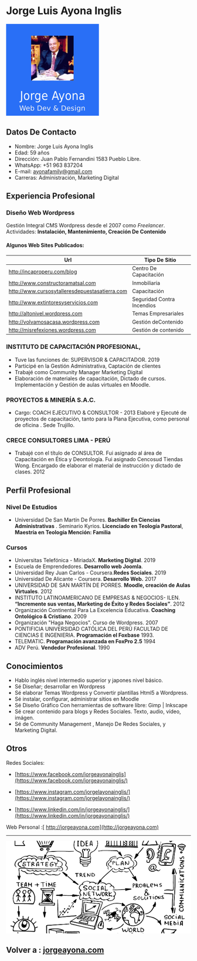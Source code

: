 
Jorge Luis Ayona Inglis
=======================

![logo2](/logo2.png)

## Datos De Contacto

- Nombre: Jorge Luis Ayona Inglis
- Edad: 59 años
- Dirección: Juan Pablo Fernandini 1583 Pueblo Libre.
- WhatsApp: +51 963 837204
- E-mail: ayonafamily@gmail.com
- Carreras: Administración, Marketing Digital

## Experiencia Profesional

### Diseño Web Wordpress

 Gestión Integral CMS Wordpress desde el 2007  como *Freelancer*. Actividades: **Instalación, Mantenimiento,  Creación De Contenido**

#### Algunos Web Sites Publicados:

| Url                                            | Tipo De Sitio              |
| ---------------------------------------------- | -------------------------- |
| http://incaproperu.com/blog                    | Centro De Capacitación     |
| http://www.constructoramatsal.com              | Inmobiliaria               |
| http://www.cursosytalleresdepuestasatierra.com | Capacitación               |
| http://www.extintoresyservicios.com            | Seguridad Contra Incendios |
| http://altonivel.wordpress.com                 | Temas Empresariales        |
| http://volvamosacasa.wordpress.com             | Gestión deContenido        |
| http://misrefexiones.wordpress.com             | Gestión de contenido       |

### INSTITUTO DE CAPACITACIÓN PROFESIONAL,

- Tuve las funciones de: SUPERVISOR & CAPACITADOR.  2019
- Participé en la Gestión Administrativa, Captación de clientes
- Trabajé como Community Manager  Marketing Digital
- Elaboración de materiales de capacitación, Dictado de cursos.  Implementación y Gestión de aulas virtuales en Moodle.

### PROYECTOS & MINERÍA S.A.C.

- Cargo: COACH EJECUTIVO & CONSULTOR - 2013
  Elaboré y Ejecuté de proyectos de capacitación, tanto para la Plana Ejecutiva, como personal de oficina . Sede Trujillo.

### CRECE CONSULTORES LIMA - PERÚ

- Trabajé con el título de CONSULTOR.  Fui asignado al área de Capacitación en Ética y Deontología. Fui asignado Cencosud Tiendas Wong. Encargado de elaborar el material de instrucción y dictado de clases. 2012

## Perfil Profesional

### Nivel De Estudios

- Universidad De San Martín De Ṕorres. **Bachiller En Ciencias Administrativas**
  . Seminario Kyrios. **Licenciado en Teología Pastoral**, **Maestría en Teología Mención: Familia**

### Cursos

- Universitas Telefónica - MiriadaX. **Marketing Digital**. 2019
- Escuela de Emprendedores. **Desarrollo web Joomla**.
- Universidad Rey Juan Carlos - Coursera.**Redes Sociales**. 2019
- Universidad De Alicante - Coursera. **Desarrollo Web.** 2017
- UNIVERSIDAD DE SAN MARTÍN DE PORRES. **Moodle, creación de Aulas Virtuales**. 2012
- INSTITUTO LATINOAMERICANO DE EMPRESAS & NEGOCIOS- ILEN. **“Incremente sus ventas, Marketing de Éxito y Redes Sociales”**. 2012
- Organización Continental Para La Excelencia Educativa. **Coaching Ontológico & Cristiano**. 2009
- Organización "Haga Negocios". Curso de Wordpress. 2007
- PONTIFICIA UNIVERSIDAD CATÓLICA DEL PERÚ FACULTAD DE CIENCIAS E INGENIERIA. **Programación el Foxbase**   1993.
- TELEMATIC. **Programación avanzada en FoxPro 2.5**  1994
- ADV  Perú. **Vendedor Profesional**. 1990

## Conocimientos

- Hablo inglés nivel intermedio superior y japones nivel básico.
- Sé Diseñar; desarrollar en Wordpress
- Sé elaborar Temas Wordpress y Convertir plantillas Html5 a Wordpress.
- Sé instalar, configurar, administrar sitios en Moodle
- Sé Diseño Gráfico Con herramientas de software libre: Gimp | Inkscape
- Sé crear contenido para blogs y Redes Sociales. Texto, audio, vídeo, imágen.
- Sé de Community Management , Manejo De Redes Sociales, y Marketing Digital.

## Otros

Redes Sociales: 

- [https://www.facebook.com/jorgeayonainglis](https://www.facebook.com/jorgeayonainglis/) 

- [https://www.instagram.com/jorgelayonainglis/](https://www.instagram.com/jorgelayonainglis/) 

- [https://www.linkedin.com/in/jorgeayonainglis/](https://www.linkedin.com/in/jorgeayonainglis/)

  
Web Personal :[ http://jorgeayona.com](http://jorgeayona.com)


<hr>

![](portada.jpg)


 
 Volver a : <a href = "http://jorgeayona.com"  target="_blank">jorgeayona.com</a>
 ---
